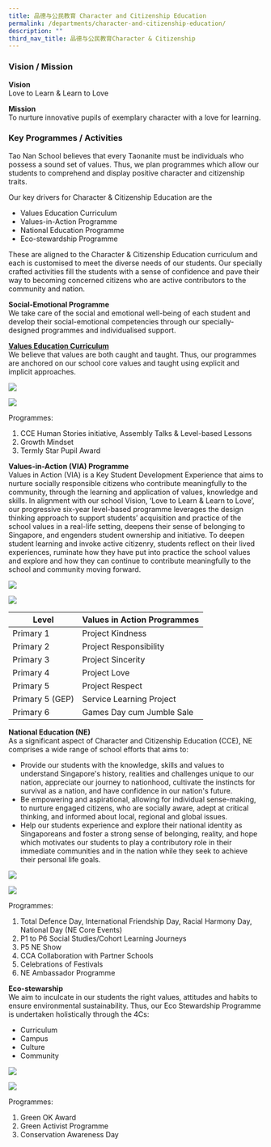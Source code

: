 ```yaml
---
title: 品德与公民教育 Character and Citizenship Education
permalink: /departments/character-and-citizenship-education/
description: ""
third_nav_title: 品德与公民教育Character & Citizenship
---
```

### Vision / Mission

**Vision** <br>
Love to Learn &amp; Learn to Love  

**Mission** <br>
To nurture innovative pupils of exemplary character with a love for learning.


### Key Programmes / Activities
Tao Nan School believes that every Taonanite must be individuals who possess a sound set of values. Thus, we plan programmes which allow our students to comprehend and display positive character and citizenship traits.

Our key drivers for Character &amp; Citizenship Education are the
* Values Education Curriculum
* Values-in-Action Programme
* National Education Programme
* Eco-stewardship Programme


These are aligned to the Character &amp; Citizenship Education curriculum and each is customised to meet the diverse needs of our students. Our specially crafted activities fill the students with a sense of confidence and pave their way to becoming concerned citizens who are active contributors to the community and nation.

**Social-Emotional Programme**<br>
We take care of the social and emotional well-being of each student and develop their social-emotional competencies through our specially-designed programmes and individualised support.


<u><strong> Values Education Curriculum </strong></u> <br>
We believe that values are both caught and taught. Thus, our programmes are anchored on our school core values and taught using explicit and implicit approaches.

![](/images/Departments/img_cce_ve02.jpg)

![](/images/Departments/img_cce_ve01.jpg)

Programmes:
1.	CCE Human Stories initiative, Assembly Talks &amp; Level-based Lessons
2.	Growth Mindset
3.	Termly Star Pupil Award

**Values-in-Action (VIA) Programme**<br> 
Values in Action (VIA) is a Key Student Development Experience that aims to nurture socially responsible citizens who contribute meaningfully to the community, through the learning and application of values, knowledge and skills. In alignment with our school Vision, ‘Love to Learn &amp; Learn to Love’, our progressive six-year level-based programme leverages the design thinking approach to support students’ acquisition and practice of the school values in a real-life setting, deepens their sense of belonging to Singapore, and engenders student ownership and initiative. To deepen student learning and invoke active citizenry, students reflect on their lived experiences, ruminate how they have put into practice the school values and explore and how they can continue to contribute meaningfully to the school and community moving forward. 

![](/images/Departments/img_cce_via01.jpg)

![](/images/Departments/img_cce_via02.jpg)

| Level | Values in Action Programmes |
|---|---|
| Primary 1 | Project Kindness |
| Primary 2 | Project Responsibility |
| Primary 3 | Project Sincerity |
| Primary 4 | Project Love |
| Primary 5 | Project Respect|
| Primary 5 (GEP) | Service Learning Project |
| Primary 6 | Games Day cum Jumble Sale |

**National Education (NE)**<br>
As a significant aspect of Character and Citizenship Education (CCE), NE comprises a wide range of school efforts that aims to:

* Provide our students with the knowledge, skills and values to understand Singapore's history, realities and challenges unique to our nation, appreciate our journey to nationhood, cultivate the instincts for survival as a nation, and have confidence in our nation's future.
* Be empowering and aspirational, allowing for individual sense-making, to nurture engaged citizens, who are socially aware, adept at critical thinking, and informed about local, regional and global issues.
*  Help our students experience and explore their national identity as Singaporeans and foster a strong sense of belonging, reality, and hope which motivates our students to play a contributory role in their immediate communities and in the nation while they seek to achieve their personal life goals.

![](/images/Departments/img_cce_ne01.jpg)

![](/images/Departments/img_cce_ne02.jpg)

Programmes:
1.	Total Defence Day, International Friendship Day, Racial Harmony Day, National Day (NE Core Events)
2.	P1 to P6 Social Studies/Cohort Learning Journeys
3.	P5 NE Show
4.	CCA Collaboration with Partner Schools
5.	Celebrations of Festivals
6.	NE Ambassador Programme

**Eco-stewarship** <br>
We aim to inculcate in our students the right values, attitudes and habits to ensure environmental sustainability. Thus, our Eco Stewardship Programme is undertaken holistically through the 4Cs:

* Curriculum
* Campus
* Culture
* Community

![](/images/Departments/img_cce_ecostewardship01.jpg)
	

![](/images/Departments/img_cce_ecostewardship02.jpg)

Programmes:
1.	Green OK Award 
2.	Green Activist Programme
3.	Conservation Awareness Day
